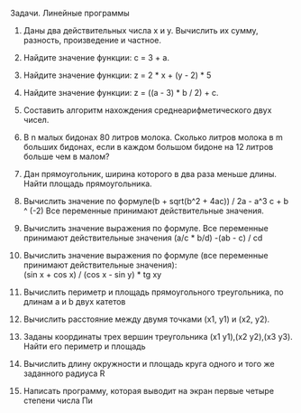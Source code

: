 Задачи.		 Линейные программы
<ol>
 <li><p>Даны два действительных числа х и у. Вычислить их сумму, разность, произведение и частное.</p></li>

<li> <p>Найдите значение функции: c = 3 + a. </p></li>


<li><p> Найдите значение функции: z = 2 * x + (y - 2) * 5 </p></li>


 <li><p>Найдите значение функции: z = ((a - 3) * b / 2) + c.</p></li>


<li> <p>Составить алгоритм нахождения среднеарифметического двух чисел. </p></li>


 <li> <p>В n малых бидонах 80 литров молока. Сколько литров молока в m больших бидонах, если в каждом большом бидоне на 12 литров больше чем в малом?</p></li>


<li> <p>Дан прямоугольник, ширина которого в два раза меньше длины. Найти площадь прямоугольника.</p></li>


 <li><p>Вычислить значение по формуле(b + sqrt(b^2 + 4ac)) / 2a - a^3 c + b ^ (-2) Все переменные принимают действительные значения.</p></li>


 <li><p>Вычислить значение выражения по формуле. Все переменные принимают действительные значения (a/c * b/d) -(ab - c) / cd</p></li>


 <li><p>Вычислить значение выражения по формуле (все переменные принимают действительные значения): 
       </br>(sin x + cos x) / (cos x - sin y) * tg xy</p></li>


 <li><p>Вычислить периметр и площадь прямоугольного треугольника, по длинам a и b двух катетов</p></li>


<li><p> Вычислить расстояние между двумя точками (х1, у1) и (x2, y2).</p></li>


 <li><p>Заданы координаты трех вершин треугольника (x1 y1),(x2 y2),(x3 y3). Найти его периметр и площадь</p></li>
 
 <li><p>Вычислить длину окружности и площадь круга одного и того же заданного радиуса R </p></li>
 
 <li><p>Написать программу, которая выводит на экран первые четыре степени числа Пи </li><pi>
 